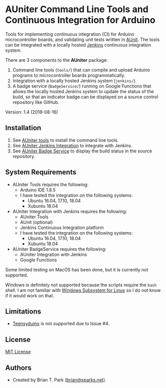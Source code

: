 # AUniter Command Line Tools and Continuous Integration for Arduino

Tools for implementing continuous integration (CI) for Arduino
microcontroller boards, and validating unit tests written in
[AUnit](https://github.com/bxparks/AUnit).
The tools can be integrated with a locally hosted [Jenkins](https://jenkins.io)
continuous integration system.

There are 3 components to the **AUniter** package:

1. Command line tools (`tools/`) that can compile and upload Arduino programs
   to microcontroller boards programmatically.
1. Integration with a locally hosted Jenkins system (`jenkins/`).
1. A badge service (`BadgeService/`) running on Google Functions that allows the
   locally hosted Jenkins system to update the status of the build, so that an
   indicator badge can be displayed on a source control repository like GitHub.

Version: 1.4 (2018-08-16)

## Installation

1. See [AUniter tools](tools/) to install the command line tools.
1. See [AUniter Jenkins Integration](jenkins/) to integrate with
   Jenkins.
1. See [AUniter Badge Service](BadgeService/) to display the
   build status in the source repository.

## System Requirements

* AUniter Tools requires the following:
    * Arduino IDE 1.8.5
    * I have tested the integration on the following systems:
        * Ubuntu 16.04, 17.10, 18.04
        * Xubuntu 18.04
* AUniter Integration with Jenkins requires the following:
    * AUniter Tools
    * AUnit (optional)
    * Jenkins Continuous Integration platform
    * I have tested the integration on the following systems:
        * Ubuntu 16.04, 17.10, 18.04
        * Xubuntu 18.04
* AUniter BadgeService requires the following:
    * AUniter Integration with Jenkins
    * Google Functions

Some limited testing on MacOS has been done, but it is currently not supported.

Windows is definitely not supported because the scripts require the `bash`
shell. I am not familiar with
[Windows Subsystem for Linux](https://docs.microsoft.com/en-us/windows/wsl/install-win10)
so I do not know if it would work on that.

## Limitations

* [Teensyduino](https://pjrc.com/teensy/teensyduino.html) is not supported
  due to Issue #4.

## License

[MIT License](https://opensource.org/licenses/MIT)

## Authors

* Created by Brian T. Park (brian@xparks.net).
